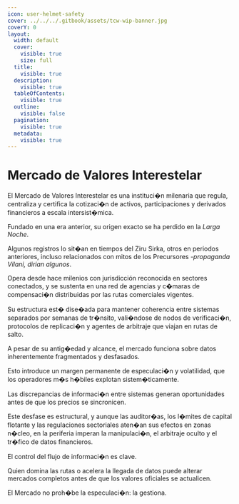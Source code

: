 ```yaml
---
icon: user-helmet-safety
cover: ../../../.gitbook/assets/tcw-wip-banner.jpg
coverY: 0
layout:
  width: default
  cover:
    visible: true
    size: full
  title:
    visible: true
  description:
    visible: true
  tableOfContents:
    visible: true
  outline:
    visible: false
  pagination:
    visible: true
  metadata:
    visible: true
---
```


# Mercado de Valores Interestelar

El Mercado de Valores Interestelar es una instituci�n milenaria que regula, centraliza y certifica la cotizaci�n de activos, participaciones y derivados financieros a escala intersist�mica.

Fundado en una era anterior, su origen exacto se ha perdido en la _Larga Noche_.

Algunos registros lo sit�an en tiempos del Ziru Sirka, otros en periodos anteriores, incluso relacionados con mitos de los Precursores -_propaganda Vilani, dirian algunos_.

Opera desde hace milenios con jurisdicción reconocida en sectores conectados, y se sustenta en una red de agencias y c�maras de compensaci�n distribuidas por las rutas comerciales vigentes.

Su estructura est� dise�ada para mantener coherencia entre sistemas separados por semanas de tr�nsito, vali�ndose de nodos de verificaci�n, protocolos de replicaci�n y agentes de arbitraje que viajan en rutas de salto.

A pesar de su antig�edad y alcance, el mercado funciona sobre datos inherentemente fragmentados y desfasados.

Esto introduce un margen permanente de especulaci�n y volatilidad, que los operadores m�s h�biles explotan sistem�ticamente.

Las discrepancias de informaci�n entre sistemas generan oportunidades antes de que los precios se sincronicen.

Este desfase es estructural, y aunque las auditor�as, los l�mites de capital flotante y las regulaciones sectoriales aten�an sus efectos en zonas n�cleo, en la periferia imperan la manipulaci�n, el arbitraje oculto y el tr�fico de datos financieros.

El control del flujo de informaci�n es clave.

Quien domina las rutas o acelera la llegada de datos puede alterar mercados completos antes de que los valores oficiales se actualicen.

El Mercado no proh�be la especulaci�n: la gestiona.

